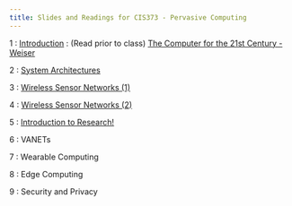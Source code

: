 ```yaml
---
title: Slides and Readings for CIS373 - Pervasive Computing
---
```


1
: [Introduction](/gvsu-cis373/assets/slides/CIS373-1-Introduction.pdf)
  : (Read prior to class) [The Computer for the 21st Century - Weiser](/gvsu-cis373/assets/weiser-1991-ubiquitous.pdf)

2
: [System Architectures](/gvsu-cis373/assets/slides/CIS373-2-System-Architectures.pdf)

3
: [Wireless Sensor Networks (1)](/gvsu-cis373/assets/slides/CIS373-3-WSN-1.pdf)

4
: [Wireless Sensor Networks (2)](/gvsu-cis373/assets/slides/CIS373-4-WSN-2.pdf)

5
: [Introduction to Research!](/gvsu-cis373/assets/slides/CIS373-5-Introduction-to-Research.pdf)

6
: VANETs

7
: Wearable Computing

8
: Edge Computing

9
: Security and Privacy
